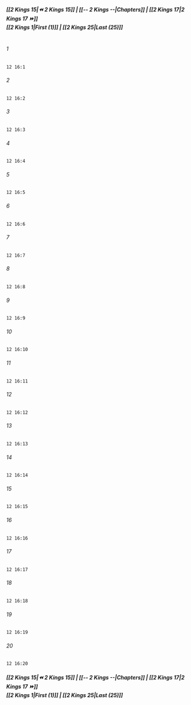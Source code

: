 
##### **[[2 Kings 15|⏪ 2 Kings 15]] | [[-- 2 Kings --|Chapters]] | [[2 Kings 17|2 Kings 17 ⏩]]**<br>**[[2 Kings 1|First (1)]] | [[2 Kings 25|Last (25)]]**<br><br>

###### 1
``` verse
12 16:1
```
###### 2
``` verse
12 16:2
```
###### 3
``` verse
12 16:3
```
###### 4
``` verse
12 16:4
```
###### 5
``` verse
12 16:5
```
###### 6
``` verse
12 16:6
```
###### 7
``` verse
12 16:7
```
###### 8
``` verse
12 16:8
```
###### 9
``` verse
12 16:9
```
###### 10
``` verse
12 16:10
```
###### 11
``` verse
12 16:11
```
###### 12
``` verse
12 16:12
```
###### 13
``` verse
12 16:13
```
###### 14
``` verse
12 16:14
```
###### 15
``` verse
12 16:15
```
###### 16
``` verse
12 16:16
```
###### 17
``` verse
12 16:17
```
###### 18
``` verse
12 16:18
```
###### 19
``` verse
12 16:19
```
###### 20
``` verse
12 16:20
```

##### **[[2 Kings 15|⏪ 2 Kings 15]] | [[-- 2 Kings --|Chapters]] | [[2 Kings 17|2 Kings 17 ⏩]]**<br>**[[2 Kings 1|First (1)]] | [[2 Kings 25|Last (25)]]**
